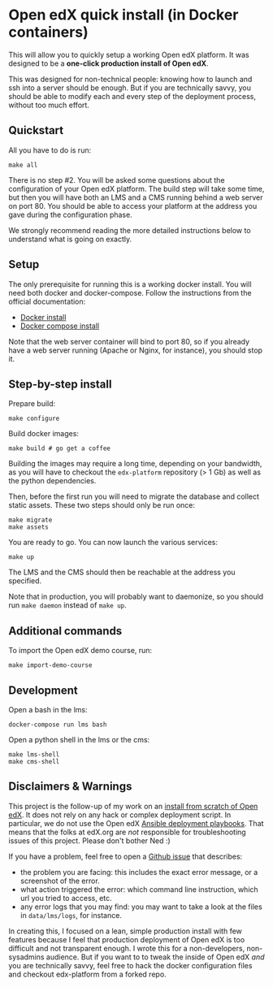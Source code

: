 # Open edX quick install (in Docker containers)

This will allow you to quickly setup a working Open edX platform. It was designed to be a **one-click production install of Open edX**.

This was designed for non-technical people: knowing how to launch and ssh into a server should be enough. But if you are technically savvy, you should be able to modify each and every step of the deployment process, without too much effort.

## Quickstart

All you have to do is run:

    make all

There is no step #2. You will be asked some questions about the configuration of your Open edX platform. The build step will take some time, but then you will have both an LMS and a CMS running behind a web server on port 80. You should be able to access your platform at the address you gave during the configuration phase.

We strongly recommend reading the more detailed instructions below to understand what is going on exactly.

## Setup

The only prerequisite for running this is a working docker install. You will need both docker and docker-compose. Follow the instructions from the official documentation:

- [Docker install](https://docs.docker.com/engine/installation/)
- [Docker compose install](https://docs.docker.com/compose/install/)

Note that the web server container will bind to port 80, so if you already have a web server running (Apache or Nginx, for instance), you should stop it.

## Step-by-step install

Prepare build:

    make configure

Build docker images:

    make build # go get a coffee

Building the images may require a long time, depending on your bandwidth, as you will have to checkout the `edx-platform` repository (> 1 Gb) as well as the python dependencies.

Then, before the first run you will need to migrate the database and collect static assets. These two steps should only be run once:

    make migrate
    make assets

You are ready to go. You can now launch the various services:

    make up

The LMS and the CMS should then be reachable at the address you specified.

Note that in production, you will probably want to daemonize, so you should run `make daemon` instead of `make up`.

## Additional commands

To import the Open edX demo course, run:

    make import-demo-course

## Development

Open a bash in the lms:

    docker-compose run lms bash

Open a python shell in the lms or the cms:

    make lms-shell
    make cms-shell

## Disclaimers & Warnings

This project is the follow-up of my work on an [install from scratch of Open edX](https://github.com/regisb/openedx-install). It does not rely on any hack or complex deployment script. In particular, we do not use the Open edX [Ansible deployment playbooks](https://github.com/edx/configuration/). That means that the folks at edX.org are *not* responsible for troubleshooting issues of this project. Please don't bother Ned :)

If you have a problem, feel free to open a [Github issue](https://github.com/regisb/openedx-docker/issues) that describes:
- the problem you are facing: this includes the exact error message, or a screenshot of the error.
- what action triggered the error: which command line instruction, which url you tried to access, etc.
- any error logs that you may find: you may want to take a look at the files in `data/lms/logs`, for instance.

In creating this, I focused on a lean, simple production install with few features because I feel that production deployment of Open edX is too difficult and not transparent enough. I wrote this for a non-developers, non-sysadmins audience. But if you want to to tweak the inside of Open edX *and* you are technically savvy, feel free to hack the docker configuration files and checkout edx-platform from a forked repo.
